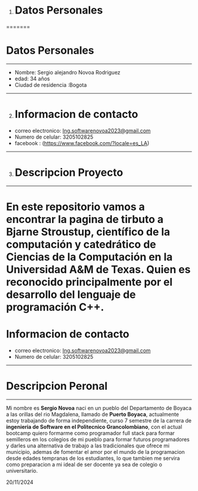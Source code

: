 1. # Datos Personales
=======
# Datos Personales

---
- Nombre: Sergio alejandro Novoa Rodriguez
- edad: 34 años
- Ciudad de residencia :Bogota
---

2. # Informacion de contacto
- correo electronico: Ing.softwarenovoa2023@gmail.com
- Numero de celular: 3205102825
- facebook : (https://www.facebook.com/?locale=es_LA)
---
3. # Descripcion Proyecto
---
En este repositorio vamos a encontrar la pagina de tirbuto a **Bjarne Stroustup**,  científico de la computación y catedrático de Ciencias de la Computación en la Universidad A&M de Texas. Quien es reconocido principalmente por el desarrollo del lenguaje de programación C++. 
=======
# Informacion de contacto
- correo electronico: Ing.softwarenovoa2023@gmail.com
- Numero de celular: 3205102825
---
# Descripcion Peronal
---
Mi nombre es **Sergio Novoa** naci en un pueblo del Departamento de Boyaca a las orillas del rio Magdalena, llamado de **Puerto Boyaca**, actualmente estoy trabajando de forma independiente, curso 7 semestre de la carrera de **ingenieria de Software en el Politecnico Grancolombiano**, con el actual bootcamp quiero formarme como programador full stack para formar semilleros en los colegios de mi pueblo para formar futuros programadores y darles una alternativa de trabajo a las tradicionales que ofrece mi municipio, ademas de fomentar el amor por el mundo de la programacion desde edades tempranas de los estudiantes, lo que tambien  me servira como preparacion a mi ideal de ser docente ya sea de colegio o universitario.

20/11/2024
